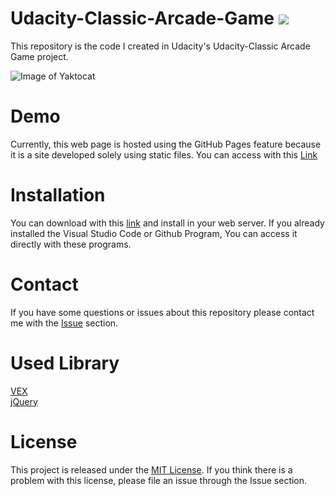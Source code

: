 # Udacity-Classic-Arcade-Game ![](https://img.shields.io/badge/Code%20Statue-Open-brightgreen.svg)
This repository is the code I created in Udacity's Udacity-Classic Arcade Game project.

![Image of Yaktocat](https://i.imgur.com/VnPC5lG.gif)

# Demo
Currently, this web page is hosted using the GitHub Pages feature because it is a site developed solely using static files. You can access with this [Link](https://sangumee.github.io/Udacity-Classic-Arcade-Game/)


# Installation
You can download with this [link](https://github.com/sangumee/Udacity-Classic-Arcade-Game/archive/master.zip) and install in your web server. If you already installed the Visual Studio Code or Github Program, You can access it directly with these programs.

# Contact
If you have some questions or issues about this repository please contact me with the [Issue](https://github.com/sangumee/Udacity-Classic-Arcade-Game/issues) section.

# Used Library

[VEX](https://github.hubspot.com/vex/docs/welcome/)  
[jQuery](https://jquery.com/)

# License
This project is released under the [MIT License](https://choosealicense.com/licenses/mit/). If you think there is a problem with this license, please file an issue through the Issue section.
